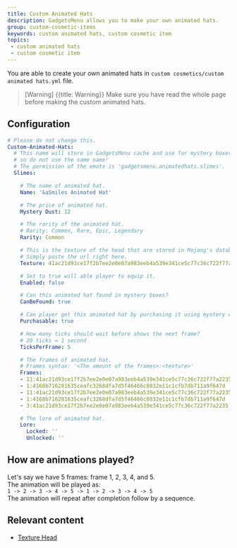 ```yaml
---
title: Custom Animated Hats
description: GadgetsMenu allows you to make your own animated hats.
group: custom-cosmetic-items
keywords: custom animated hats, custom cosmetic item
topics:
 - custom animated hats
 - custom cosmetic item
---
```


You are able to create your own animated hats in `custom cosmetics/custom animated hats.yml` file.

>[Warning] {{title: Warning}} Make sure you have read the whole page before making the custom animated hats.

## Configuration
```yaml
# Please do not change this.
Custom-Animated-Hats:
  # This name will store in GadgetsMenu cache and use for mystery boxes, 
  # so do not use the same name!
  # The permission of the emote is 'gadgetsmenu.animatedhats.slimes'.
  Slimes:

    # The name of animated hat.
    Name: '&aSmiles Animated Hat'

    # The price of animated hat.
    Mystery Dust: 12

    # The rarity of the animated hat.
    # Rarity: Common, Rare, Epic, Legendary
    Rarity: Common 

    # This is the texture of the head that are stored in Mojang's database.
    # Simply paste the url right here.
    Texture: 41ac21d93ce17f2b7ee2e0e07a983eeb4a539e341ce5c77c36c722f77a2235

    # Set to true will able player to equip it.
    Enabled: false

    # Can this animated hat found in mystery boxes?
    CanBeFound: true

    # Can player get this animated hat by purchasing it using mystery dust?
    Purchasable: true

    # How many ticks should wait before shows the next frame?
    # 20 ticks = 1 second
    TicksPerFrame: 5

    # The frames of animated hat.
    # Frames syntax: '<The amount of the frames>:<texture>'
    Frames:
    - 11:41ac21d93ce17f2b7ee2e0e07a983eeb4a539e341ce5c77c36c722f77a2235
    - 1:4168b716281635ceafc3268dfa7d5f46466c8032e11c1cfb7db711a9f647d
    - 11:41ac21d93ce17f2b7ee2e0e07a983eeb4a539e341ce5c77c36c722f77a2235
    - 1:4168b716281635ceafc3268dfa7d5f46466c8032e11c1cfb7db711a9f647d
    - 3:41ac21d93ce17f2b7ee2e0e07a983eeb4a539e341ce5c77c36c722f77a2235

    # The lore of animated hat.
    Lore: 
      Locked: ''
      Unlocked: ''
```

## How are animations played?
Let's say we have 5 frames: frame 1, 2, 3, 4, and 5.  
The animation will be played as:  
`1 -> 2 -> 3 -> 4 -> 5 -> 1 -> 2 -> 3 -> 4 -> 5`  
The animation will repeat after completion follow by a sequence. 

## Relevant content
<div class="md-relevant-content">

- [Texture Head](../wiki/others/texture-head)
</div>
